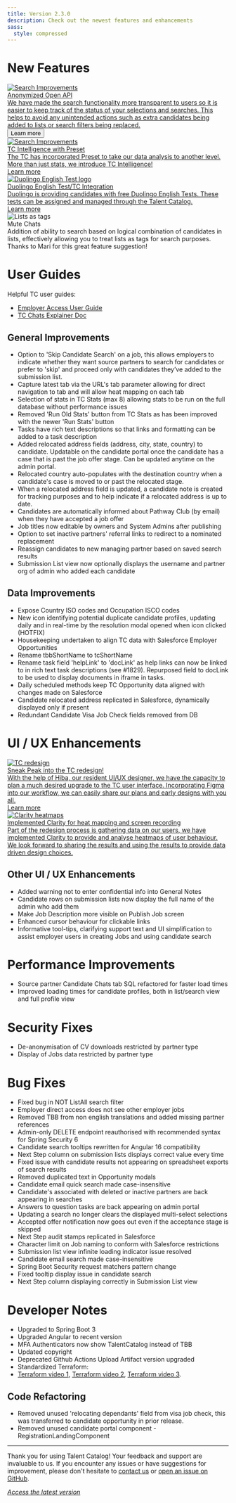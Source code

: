 ```yaml
---
title: Version 2.3.0
description: Check out the newest features and enhancements
sass:
  style: compressed
---
```


# New Features

<div class="card-container">
  <a href="./v223/search_functionality" class="card">
    <img src="./assets/images/v223/SearchFunctionalityFull.png" alt="Search Improvements" class="card-image">
    <div class="card-body">
      <div class="card-title">Anonymized Open API</div>
      <div class="card-description">
        We have made the search functionality more transparent to users so it is 
        easier to keep track of the status of your selections and searches. This helps to avoid any unintended 
        actions such as extra candidates being added to lists or search filters being replaced.
      </div>
      <div class="card-footer">
        <button class="btn">Learn more</button>
      </div>
    </div>
  </a>

  <a href="./v223/search_functionality" class="card">
    <img src="./assets/images/v230/PresetLogo.png" alt="Search Improvements" class="card-image">
    <div class="card-body">
      <div class="card-title">TC Intelligence with Preset</div>
      <div class="card-description">
        The TC has incorporated Preset to take our data analysis to another level. 
        More than just stats, we introduce TC Intelligence!
      </div>
      <div class="card-footer">
        Learn more
      </div>
    </div>
  </a>
</div>

<div class="card-container">
  <a href="./v223/search_functionality" class="card">
    <img src="./assets/images/v230/DuolingoEnglishTestLogo.png" alt="Duolingo English Test logo" class="card-image">
    <div class="card-body">
      <div class="card-title">Duolingo English Test/TC Integration</div>
      <div class="card-description">
        Duolingo is providing candidates with free Duolingo English Tests. These tests can be assigned and managed 
        through the Talent Catalog.
      </div>
      <div class="card-footer">
        Learn more
      </div>
    </div>
  </a>

  <div class="card">
    <img src="./assets/images/v223/ListsAsTags.png" alt="Lists as tags" class="card-image">
    <div class="card-body">
      <div class="card-title">Mute Chats</div>
      <div class="card-description">
        Addition of ability to search based on logical combination of candidates in lists, effectively allowing you to 
        treat lists as tags for search purposes. Thanks to Mari for this great feature suggestion!
      </div>
    </div>
  </div>
</div>

# User Guides

Helpful TC user guides:
<ul>
    <li>
        <a href="https://docs.google.com/document/d/1h5QaUNOSPP-pjJsMCDwXS_SQUrurvLfnBKPX87orgbE/edit?usp=sharing" 
        target="_blank">Employer Access User Guide</a>
    </li>
    <li>
        <a href="https://docs.google.com/document/d/1h5QaUNOSPP-pjJsMCDwXS_SQUrurvLfnBKPX87orgbE/edit?usp=sharing" 
        target="_blank">TC Chats Explainer Doc</a>
    </li>
</ul>


## General Improvements

- Option to 'Skip Candidate Search' on a job, this allows employers to indicate whether they want source partners to search for candidates or prefer to 'skip' and proceed only with candidates they’ve added to the submission list.
- Capture latest tab via the URL's tab parameter allowing for direct navigation to tab and will allow heat mapping on each tab
- Selection of stats in TC Stats (max 8) allowing stats to be run on the full database without performance issues
- Removed 'Run Old Stats' button from TC Stats as has been improved with the newer 'Run Stats' button
- Tasks have rich text descriptions so that links and formatting can be added to a task description
- Added relocated address fields (address, city, state, country) to candidate. Updatable on the candidate portal once the candidate has a case that is past the job offer stage. Can be updated anytime on the admin portal.
- Relocated country auto-populates with the destination country when a candidate's case is moved to or past the relocated stage.
- When a relocated address field is updated, a candidate note is created for tracking purposes and to help indicate if a relocated address is up to date.
- Candidates are automatically informed about Pathway Club (by email) when they have accepted a job offer
- Job titles now editable by owners and System Admins after publishing
- Option to set inactive partners' referral links to redirect to a nominated replacement
- Reassign candidates to new managing partner based on saved search results
- Submission List view now optionally displays the username and partner org of admin who added each candidate

## Data Improvements
- Expose Country ISO codes and Occupation ISCO codes
- New icon identifying potential duplicate candidate profiles, updating daily and in real-time by the resolution modal opened when icon clicked (HOTFIX)
- Housekeeping undertaken to align TC data with Salesforce Employer Opportunities
- Rename tbbShortName to tcShortName
- Rename task field 'helpLink' to 'docLink' as help links can now be linked to in rich text task descriptions (see #1829). Repurposed field to docLink to be used to display documents in iframe in tasks.
- Daily scheduled methods keep TC Opportunity data aligned with changes made on Salesforce
- Candidate relocated address replicated in Salesforce, dynamically displayed only if present
- Redundant Candidate Visa Job Check fields removed from DB

# UI / UX Enhancements
<div class="card-container">
  <a href="./v223/search_functionality" class="card">
    <img src="./assets/images/v230/SearchRedesign.png" alt="TC redesign" class="card-image">
    <div class="card-body">
      <div class="card-title">Sneak Peak into the TC redesign!</div>
      <div class="card-description">
        With the help of Hiba, our resident UI/UX designer, we have the capacity to plan a much desired upgrade to the TC user interface. 
        Incorporating Figma into our workflow, we can easily share our plans and early designs with you all.
      </div>
      <div class="card-footer">
        Learn more
      </div>
    </div>
  </a>

  <a href="./v223/search_functionality" class="card">
    <img src="./assets/images/v230/ClarityHeatmaps.png" alt="Clarity heatmaps" class="card-image">
    <div class="card-body">
      <div class="card-title">Implemented Clarity for heat mapping and screen recording</div>
      <div class="card-description">
        Part of the redesign process is gathering data on our users, we have implemented Clarity to provide and analyse heatmaps of user behaviour. 
        We look forward to sharing the results and using the results to provide data driven design choices.
      </div>
    </div>
  </a>
</div>


## Other UI / UX Enhancements

- Added warning not to enter confidential info into General Notes
- Candidate rows on submission lists now display the full name of the admin who add them
- Make Job Description more visible on Publish Job screen
- Enhanced cursor behaviour for clickable links
- Informative tool-tips, clarifying support text and UI simplification to assist employer users in creating Jobs and using candidate search

# Performance Improvements

- Source partner Candidate Chats tab SQL refactored for faster load times
- Improved loading times for candidate profiles, both in list/search view and full profile view

# Security Fixes
- De-anonymisation of CV downloads restricted by partner type
- Display of Jobs data restricted by partner type

# Bug Fixes

- Fixed bug in NOT ListAll search filter
- Employer direct access does not see other employer jobs
- Removed TBB from non english translations and added missing partner references
- Admin-only DELETE endpoint reauthorised with recommended syntax for Spring Security 6
- Candidate search tooltips rewritten for Angular 16 compatibility
- Next Step column on submission lists displays correct value every time
- Fixed issue with candidate results not appearing on spreadsheet exports of search results
- Removed duplicated text in Opportunity modals
- Candidate email quick search made case-insensitive
- Candidate's associated with deleted or inactive partners are back appearing in searches
- Answers to question tasks are back appearing on admin portal
- Updating a search no longer clears the displayed multi-select selections
- Accepted offer notification now goes out even if the acceptance stage is skipped
- Next Step audit stamps replicated in Salesforce
- Character limit on Job naming to conform with Salesforce restrictions
- Submission list view infinite loading indicator issue resolved
- Candidate email search made case-insensitive
- Spring Boot Security request matchers pattern change
- Fixed tooltip display issue in candidate search
- Next Step column displaying correctly in Submission List view

# Developer Notes
- Upgraded to Spring Boot 3
- Upgraded Angular to recent version
- MFA Authenticators now show TalentCatalog instead of TBB
- Updated copyright
- Deprecated Github Actions Upload Artifact version upgraded
- Standardized Terraform: 
- <a href="https://drive.google.com/file/d/1JZUenkyr2rtVB7h8eElkRvXfwqbCIPQB/view?usp=drive_link" 
rel="noopener noreferrer nofollow" target="_blank">Terraform video 1</a>, 
<a href="https://drive.google.com/file/d/1kEiK77T8_krmqX-TxVodmNAJhDznbocA/view?usp=drive_link" 
rel="noopener noreferrer nofollow" target="_blank">Terraform video 2</a>, 
<a href="https://drive.google.com/file/d/1wLvXbuIZViKFnqJZd_R5HMsBVQrqhD_4/view?usp=drive_link"
rel="noopener noreferrer nofollow" target="_blank">Terraform video 3</a>.

## Code Refactoring
- Removed unused 'relocating dependants' field from visa job check, this was transferred to candidate opportunity in prior release.
- Removed unused candidate portal component - RegistrationLandingComponent

---

Thank you for using Talent Catalog! Your feedback and support are invaluable to us. If you encounter
any issues or have suggestions for improvement, please don't hesitate to [contact us](mailto:support@talentcatalog.net) or
[open an issue on GitHub](https://github.com/Talent-Catalog/talentcatalog/issues).

*[Access the latest version](https://tctalent.org/admin-portal/login)*
